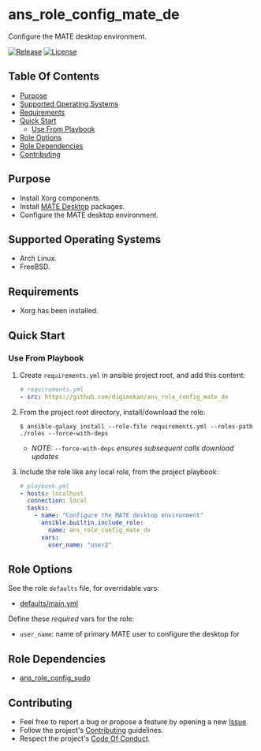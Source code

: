 # ans_role_config_mate_de

Configure the MATE desktop environment.

[![Release](https://img.shields.io/github/release/digimokan/ans_role_config_mate_de.svg?label=release)](https://github.com/digimokan/ans_role_config_mate_de/releases/latest "Latest Release Notes")
[![License](https://img.shields.io/badge/license-MIT-blue.svg?label=license)](LICENSE.md "Project License")

## Table Of Contents

* [Purpose](#purpose)
* [Supported Operating Systems](#supported-operating-systems)
* [Requirements](#requirements)
* [Quick Start](#quick-start)
    * [Use From Playbook](#use-from-playbook)
* [Role Options](#role-options)
* [Role Dependencies](#role-dependencies)
* [Contributing](#contributing)

## Purpose

* Install Xorg components.
* Install [MATE Desktop](https://mate-desktop.org/) packages.
* Configure the MATE desktop environment.

## Supported Operating Systems

* Arch Linux.
* FreeBSD.

## Requirements

* Xorg has been installed.

## Quick Start

### Use From Playbook

1. Create `requirements.yml` in ansible project root, and add this content:

   ```yaml
   # requirements.yml
   - src: https://github.com/digimokan/ans_role_config_mate_de
   ```

2. From the project root directory, install/download the role:

   ```shell
   $ ansible-galaxy install --role-file requirements.yml --roles-path ./roles --force-with-deps
   ```

   * _NOTE:_ `--force-with-deps` _ensures subsequent calls download updates_

3. Include the role like any local role, from the project playbook:

   ```yaml
   # playbook.yml
   - hosts: localhost
     connection: local
     tasks:
       - name: "Configure the MATE desktop environment"
         ansible.builtin.include_role:
           name: ans_role_config_mate_de
         vars:
           user_name: "user2"
   ```

## Role Options

See the role `defaults` file, for overridable vars:

  * [defaults/main.yml](../defaults/main.yml)

Define these _required_ vars for the role:

  * `user_name`: name of primary MATE user to configure the desktop for

## Role Dependencies

* [ans_role_config_sudo](https://github.com/digimokan/ans_role_config_sudo)

## Contributing

* Feel free to report a bug or propose a feature by opening a new
  [Issue](https://github.com/digimokan/ans_role_config_mate_de/issues).
* Follow the project's [Contributing](CONTRIBUTING.md) guidelines.
* Respect the project's [Code Of Conduct](CODE_OF_CONDUCT.md).

